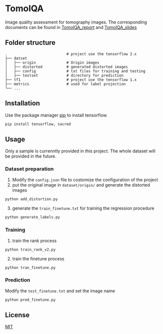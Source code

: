 # TomoIQA
Image quality assessment for tomography images. The corresponding documents can be found in [TomoIQA_report](https://summerof15.github.io/publications/files/TomoIQA_report.pdf) and [TomoIQA_slides](https://summerof15.github.io/publications/files/TomoIQA_slides.pdf)

## Folder structure
```
.							# project use the tensorflow 2.x
├── datset
│   ├── origin  			# Origin images
│   ├── distorted   		# generated distorted images
│   ├── config   			# txt files for training and testing
│   ├── testset 			# directory for prediction
├── tf1                    	# project use the tensorflow 1.x
├── metrics  				# used for label projection
└── ...	
```
## Installation

Use the package manager [pip](https://pip.pypa.io/en/stable/) to install tensorflow.

```bash
pip install tensorflow, sacred
```

## Usage
Only a sample is currenntly provided in this project. The whole dataset will be provided in the future.

### Dataset preparation

1. Modify the `config.json` file to costomize the configuration of the project
2. put the original image in `dataset/origin/` and generate the distorted images
```bash
python add_distortion.py
```
3. generate the `train_finetune.txt` for training the regression procedure

```python
python generate_labels.py
```

### Training

1. train the rank process

```bash
python train_rank_v2.py
```

2. train the finetune process

```
python tran_finetune.py
```

### Prediction

Modify the `test_finetune.txt`  and set the image name

```bash
python pred_finetune.py
```

## License
[MIT](https://choosealicense.com/licenses/mit/)